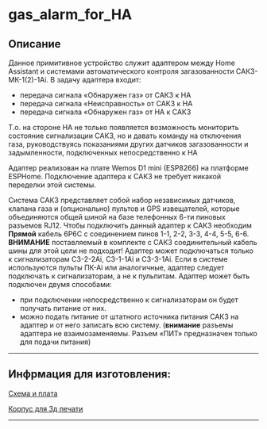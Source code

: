 # gas_alarm_for_HA

## Описание

Данное примитивное устройство служит адаптером между Home Assistant и системами автоматического контроля загазованности САКЗ-МК-1(2)-1Аi. В задачу адаптера входит:
- передача сигнала «Обнаружен газ» от САКЗ к HA
- передача сигнала «Неисправность» от САКЗ к НА
- передача сигнала «Обнаружен газ» от НА к САКЗ

Т.о. на стороне НА не только появляется возможность мониторить состояние сигнализации САКЗ, но и давать команду на отключения газа, руководствуясь показаниями других датчиков загазованности и задымленности, подключенных непосредственно к HA

Адаптер реализован на плате Wemos D1 mini (ESP8266) на платформе ESPHome. Подключение адаптера к САКЗ не требует никакой переделки этой системы.

Система САКЗ представляет собой набор независимых датчиков, клапана газа и (опционально) пультов и GPS извещателей, которые объединяются общей шиной на базе телефонных 6-ти пиновых разъемов RJ12. Чтобы подключить данный адаптер к САКЗ необходим __Прямой__ кабель 6Р6С с соединением пинов 1-1, 2-2, 3-3, 4-4, 5-5, 6-6. __ВНИМАНИЕ__ поставляемый в комплекте с САКЗ соединительный кабель шины для этой цели не подходит!
Адаптер может подключаться только к сигнализаторам СЗ-2-2Аi, СЗ-1-1Аi и СЗ-3-1Аi. Если в системе используются пульты ПК-Аi или аналогичные, адаптер следует подключать к сигнализаторам, а не к пульпитам.
Адаптер может быть подключен двумя способами:
- при подключении непосредственно к сигнализаторам он будет получать питание от них.
- можно подать питание от штатного источника питания САКЗ на адаптер и от него записать всю систему. (__внимание__ разъемы адаптера не взаимозаменяемы. Разъем «ПИТ» предназначен только для подачи питания)
 

-----------------------

## Инфрмация для изготовления:

[Схема и плата](Schematic/Schematic1.md)

[Корпус для 3д печати](3d/3d.md)

--------------

